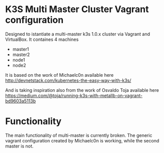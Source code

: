 # K3S Multi Master Cluster Vagrant configuration
Designed to istantiate a multi-master k3s 1.0.x cluster via Vagrant and VirtualBox.
It containes 4 machines
* master1
* master2
* node1
* node2

It is based on the work of Michaelc0n available here
http://devnetstack.com/kubernetes-the-easy-way-with-k3s/

And is taking inspiration also from the work of Osvaldo Toja available here
https://medium.com/@toja/running-k3s-with-metallb-on-vagrant-bd9603a5113b

# Functionality
The main functionality of multi-master is currently broken. The generic vagrant configuration created by Michaelc0n is working, while the second master is not.
